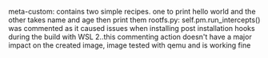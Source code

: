 meta-custom:
contains two simple recipes. one to print hello world and the other takes name and age then print them
rootfs.py:
self.pm.run_intercepts() was commented as it caused issues when installing post installation hooks  during the build with WSL 2..this commenting action doesn't have a major impact on the created image, image tested with qemu and is working fine 

